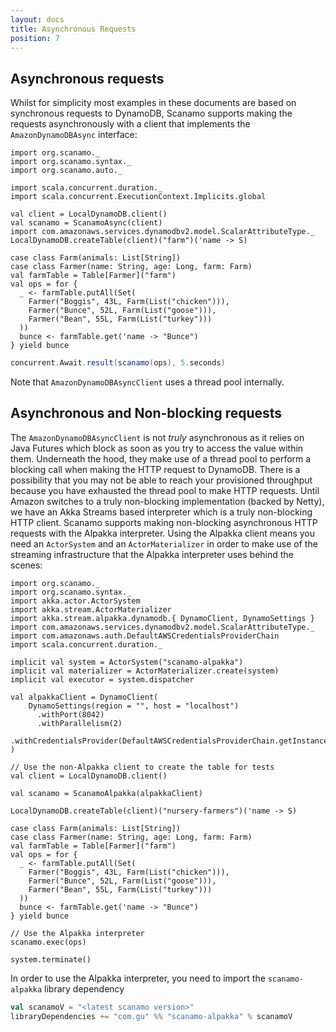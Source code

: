 ```yaml
---
layout: docs
title: Asynchronous Requests
position: 7
---
```


## Asynchronous requests
 
Whilst for simplicity most examples in these documents are based on synchronous
requests to DynamoDB, Scanamo supports making the requests asynchronously with
a client that implements the `AmazonDynamoDBAsync` interface:

```tut:silent
import org.scanamo._
import org.scanamo.syntax._
import org.scanamo.auto._

import scala.concurrent.duration._
import scala.concurrent.ExecutionContext.Implicits.global
 
val client = LocalDynamoDB.client()
val scanamo = ScanamoAsync(client)
import com.amazonaws.services.dynamodbv2.model.ScalarAttributeType._
LocalDynamoDB.createTable(client)("farm")('name -> S)

case class Farm(animals: List[String])
case class Farmer(name: String, age: Long, farm: Farm)
val farmTable = Table[Farmer]("farm")
val ops = for {
  _ <- farmTable.putAll(Set(
    Farmer("Boggis", 43L, Farm(List("chicken"))),
    Farmer("Bunce", 52L, Farm(List("goose"))),
    Farmer("Bean", 55L, Farm(List("turkey")))
  ))
  bunce <- farmTable.get('name -> "Bunce")
} yield bunce
```
```scala
concurrent.Await.result(scanamo(ops), 5.seconds)
```

Note that `AmazonDynamoDBAsyncClient` uses a thread pool internally.

## Asynchronous and Non-blocking requests
The `AmazonDynamoDBAsyncClient` is not *truly* asynchronous as it relies on 
Java Futures which block as soon as you try to access the value within them. 
Underneath the hood, they make use of a thread pool to perform a blocking call
when making the HTTP request to DynamoDB. There is a possibility that you may
not be able to reach your provisioned throughput because you have exhausted 
the thread pool to make HTTP requests. Until Amazon switches to a truly 
non-blocking implementation (backed by Netty), we have an Akka Streams based
interpreter which is a truly non-blocking HTTP client. Scanamo supports 
making non-blocking asynchronous HTTP requests with the Alpakka interpreter. 
Using the Alpakka client means you need an `ActorSystem` and an 
`ActorMaterializer` in order to make use of the streaming infrastructure
that the Alpakka interpreter uses behind the scenes:

```tut:silent
import org.scanamo._
import org.scanamo.syntax._
import akka.actor.ActorSystem
import akka.stream.ActorMaterializer
import akka.stream.alpakka.dynamodb.{ DynamoClient, DynamoSettings }
import com.amazonaws.services.dynamodbv2.model.ScalarAttributeType._
import com.amazonaws.auth.DefaultAWSCredentialsProviderChain
import scala.concurrent.duration._

implicit val system = ActorSystem("scanamo-alpakka")
implicit val materializer = ActorMaterializer.create(system)
implicit val executor = system.dispatcher

val alpakkaClient = DynamoClient(
    DynamoSettings(region = "", host = "localhost")
      .withPort(8042)
      .withParallelism(2)
      .withCredentialsProvider(DefaultAWSCredentialsProviderChain.getInstance)
)

// Use the non-Alpakka client to create the table for tests
val client = LocalDynamoDB.client()

val scanamo = ScanamoAlpakka(alpakkaClient)

LocalDynamoDB.createTable(client)("nursery-farmers")('name -> S)

case class Farm(animals: List[String])
case class Farmer(name: String, age: Long, farm: Farm)
val farmTable = Table[Farmer]("farm")
val ops = for {
  _ <- farmTable.putAll(Set(
    Farmer("Boggis", 43L, Farm(List("chicken"))),
    Farmer("Bunce", 52L, Farm(List("goose"))),
    Farmer("Bean", 55L, Farm(List("turkey")))
  ))
  bunce <- farmTable.get('name -> "Bunce")
} yield bunce

// Use the Alpakka interpreter
scanamo.exec(ops)

system.terminate()
```

In order to use the Alpakka interpreter, you need to import the `scanamo-alpakka` library dependency
```sbt
val scanamoV = "<latest scanamo version>"
libraryDependencies += "com.gu" %% "scanamo-alpakka" % scanamoV
```
